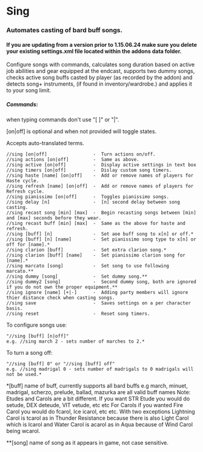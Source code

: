 # Sing
### Automates casting of bard buff songs.
#### If you are updating from a version prior to 1.15.06.24 make sure you delete your existing settings.xml file located within the addons data folder.
Configure songs with commands, calculates song duration based on active job abilities and gear equipped 
at the endcast, supports two dummy songs, checks active song buffs casted by player (as recorded by the addon) and detects song+ 
instruments, (if found in inventory/wardrobe.) and applies it to your song limit.

##### Commands: 
when typing commands don't use "[ ]" or "|". 

[on|off] is optional and when not provided will toggle states.

Accepts auto-translated terms.

	//sing [on|off]                 -  Turn actions on/off.
	//sing actions [on|off]         -  Same as above.
	//sing active [on|off]          -  Display active settings in text box
	//sing timers [on|off]          -  Dislay custom song timers.
	//sing haste [name] [on|off]    -  Add or remove names of players for Haste cycle.
	//sing refresh [name] [on|off]  -  Add or remove names of players for Refresh cycle.
	//sing pianissimo [on|off]      -  Toggles pianissimo songs.
	//sing delay [n]                -  [n] second delay between song casting.
	//sing recast song [min] [max]  -  Begin recasting songs between [min] and [max] seconds before they wear.
	//sing recast buff [min] [max]  -  Same as the above for haste and refresh.
    //sing [buff] [n]               -  Set aoe buff song to x[n] or off.*
	//sing [buff] [n] [name]        -  Set pianissimo song type to x[n] or off for [name].*
	//sing clarion [buff]           -  Set extra clarion song.*
	//sing clarion [buff] [name]    -  Set pianissimo clarion song for [name].*
	//sing marcato [song]           -  Set song to use following marcato.**
	//sing dummy [song]             -  Set dummy song.**
	//sing dummy2 [song]            -  Second dummy song, both are ignored if you do not own the proper equipment.**
	//sing ignore [name] [+|-]      -  Adding party members will ignore thier distance check when casting songs.
	//sing save                     -  Saves settings on a per character basis.
	//sing reset                    -  Reset song timers.

To configure songs use:
	
	"//sing [buff] [n|off]" 
	e.g. //sing march 2 - sets number of marches to 2.*

To turn a song off:
	
	"//sing [buff] 0" or "//sing [buff] off"
	e.g. //sing madrigal 0 - sets number of madrigals to 0 madrigals will not be used.*
	
	
*[buff] name of buff, currently supports all bard buffs 
    e.g march, minuet, madrigal, scherzo, prelude, ballad, mazurka are all valid buff names
    Note: Etudes and Carols are a bit different. If you want STR Etude you would do setude, DEX deteude, VIT vetude, etc etc
          For Carols if you wanted Fire Carol you would do fcarol, Ice icarol, etc etc. With two exceptions Lightning Carol is tcarol as in Thunder Resistance because there is also Light Carol which is lcarol and Water Carol is acarol as in Aqua because of Wind Carol being wcarol.
	
**[song] name of song as it appears in game, not case sensitive.
